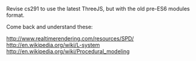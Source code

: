 Revise cs291 to use the latest ThreeJS, but with the old pre-ES6 modules format.

Come back and understand these:

http://www.realtimerendering.com/resources/SPD/
http://en.wikipedia.org/wiki/L-system
http://en.wikipedia.org/wiki/Procedural_modeling


